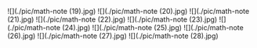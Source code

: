 ![](./pic/math-note (19).jpg)
![](./pic/math-note (20).jpg)
![](./pic/math-note (21).jpg)
![](./pic/math-note (22).jpg)
![](./pic/math-note (23).jpg)
![](./pic/math-note (24).jpg)
![](./pic/math-note (25).jpg)
![](./pic/math-note (26).jpg)
![](./pic/math-note (27).jpg)
![](./pic/math-note (28).jpg)
